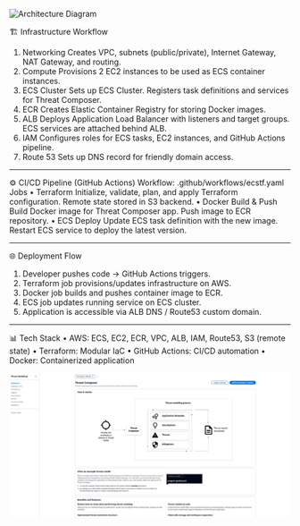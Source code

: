 ![Architecture Diagram](./architecture-diagram.png)

🏗️ Infrastructure Workflow
1.	Networking
	Creates VPC, subnets (public/private), Internet Gateway, NAT Gateway, and routing.
2.	Compute
	Provisions 2 EC2 instances to be used as ECS container instances.
3.	ECS Cluster
	Sets up ECS Cluster.
	Registers task definitions and services for Threat Composer.
4.	ECR
	Creates Elastic Container Registry for storing Docker images.
5.	ALB
	Deploys Application Load Balancer with listeners and target groups.
	ECS services are attached behind ALB.
6.	IAM
	Configures roles for ECS tasks, EC2 instances, and GitHub Actions pipeline.
7.	Route 53
	Sets up DNS record for friendly domain access.
________________________________________
⚙️ CI/CD Pipeline (GitHub Actions)
Workflow: .github/workflows/ecstf.yaml
Jobs
•	Terraform
	Initialize, validate, plan, and apply Terraform configuration.
	Remote state stored in S3 backend.
•	Docker Build & Push
	Build Docker image for Threat Composer app.
	Push image to ECR repository.
•	ECS Deploy
	Update ECS task definition with the new image.
	Restart ECS service to deploy the latest version.
________________________________________
🌐 Deployment Flow
1.	Developer pushes code → GitHub Actions triggers.
2.	Terraform job provisions/updates infrastructure on AWS.
3.	Docker job builds and pushes container image to ECR.
4.	ECS job updates running service on ECS cluster.
5.	Application is accessible via ALB DNS / Route53 custom domain.
________________________________________
📊 Tech Stack
•	AWS: ECS, EC2, ECR, VPC, ALB, IAM, Route53, S3 (remote state)
•	Terraform: Modular IaC
•	GitHub Actions: CI/CD automation
•	Docker: Containerized application

![Threat Composer](./threat-composer.png)

